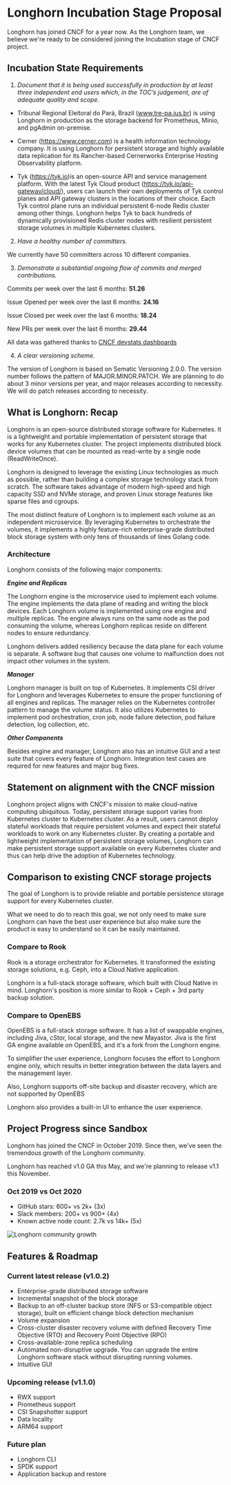 # Longhorn Incubation Stage Proposal

Longhorn has joined CNCF for a year now. As the Longhorn team, we believe we're ready to be considered joining the Incubation stage of CNCF project.

## Incubation State Requirements

1. *Document that it is being used successfully in production by at least three independent end users which, in the TOC’s judgement, are of adequate quality and scope.*

* Tribunal Regional Eleitoral do Pará, Brazil (www.tre-pa.jus.br) is using Longhorn in production as the storage backend for Prometheus, Minio, and pgAdmin on-premise.

* Cerner (https://www.cerner.com) is a health information technology company. It is using Longhorn for persistent storage and highly available data replication for its Rancher-based Cernerworks Enterprise Hosting Observability platform.

* Tyk (https://tyk.io)is an open-source API and service management platform. With the latest Tyk Cloud product (https://tyk.io/api-gateway/cloud/), users can launch their own deployments of Tyk control planes and API gateway clusters in the locations of their choice. Each Tyk control plane runs an individual persistent 6-node Redis cluster among other things. Longhorn helps Tyk to back hundreds of dynamically provisioned Redis cluster nodes with resilient persistent storage volumes in multiple Kubernetes clusters.

2. *Have a healthy number of committers.*

We currently have 50 committers across 10 different companies.

3. *Demonstrate a substantial ongoing flow of commits and merged contributions.*

Commits per week over the last 6 months: **51.26**

Issue Opened per week over the last 6 months: **24.16**

Issue Closed per week over the last 6 months: **18.24**

New PRs per week over the last 6 months: **29.44**

All data was gathered thanks to [CNCF devstats dashboards](https://longhorn.devstats.cncf.io/)

4. *A clear versioning scheme.*

The version of Longhorn is based on Sematic Versioning 2.0.0. The version number follows the pattern of MAJOR.MINOR.PATCH. We are planning to do about 3 minor versions per year, and major releases according to necessity. We will do patch releases according to necessity.

## What is Longhorn: Recap

Longhorn is an open-source distributed storage software for Kubernetes. It is a lightweight and portable implementation of persistent storage that works for any Kubernetes cluster. The project implements distributed block device volumes that can be mounted as read-write by a single node (ReadWriteOnce).

Longhorn is designed to leverage the existing Linux technologies as much as possible, rather than building a complex storage technology stack from scratch. The software takes advantage of modern high-speed and high capacity SSD and NVMe storage, and proven Linux storage features like sparse files and cgroups.

The most distinct feature of Longhorn is to implement each volume as an independent microservice. By leveraging Kubernetes to orchestrate the volumes, it implements a highly feature-rich enterprise-grade distributed block storage system with only tens of thousands of lines Golang code.

### Architecture

Longhorn consists of the following major components:

***Engine and Replicas***

The Longhorn engine is the microservice used to implement each volume. The engine implements the data plane of reading and writing the block devices. Each Longhorn volume is implemented using one engine and multiple replicas. The engine always runs on the same node as the pod consuming the volume, whereas Longhorn replicas reside on different nodes to ensure redundancy.

Longhorn delivers added resiliency because the data plane for each volume is separate. A software bug that causes one volume to malfunction does not impact other volumes in the system.

***Manager***

Longhorn manager is built on top of Kubernetes. It implements CSI driver for Longhorn and leverages Kubernetes to ensure the proper functioning of all engines and replicas. The manager relies on the Kubernetes controller pattern to manage the volume status. It also utilizes Kubernetes to implement pod orchestration, cron job, node failure detection, pod failure detection, log collection, etc.

***Other Components***

Besides engine and manager, Longhorn also has an intuitive GUI and a test suite that covers every feature of Longhorn. Integration test cases are required for new features and major bug fixes.

## Statement on alignment with the CNCF mission

Longhorn project aligns with CNCF's mission to make cloud-native computing ubiquitous. Today, persistent storage support varies from Kubernetes cluster to Kubernetes cluster. As a result, users cannot deploy stateful workloads that require persistent volumes and expect their stateful workloads to work on any Kubernetes cluster. By creating a portable and lightweight implementation of persistent storage volumes, Longhorn can make persistent storage support available on every Kubernetes cluster and thus can help drive the adoption of Kubernetes technology.

## Comparison to existing CNCF storage projects

The goal of Longhorn is to provide reliable and portable persistence storage support for every Kubernetes cluster.

What we need to do to reach this goal, we not only need to make sure Longhorn can have the best user experience but also make sure the product is easy to understand so it can be easily maintained.

### Compare to Rook

Rook is a storage orchestrator for Kubernetes. It transformed the existing storage solutions, e.g. Ceph, into a Cloud Native application.

Longhorn is a full-stack storage software, which built with Cloud Native in mind. Longhorn's position is more similar to Rook + Ceph + 3rd party backup solution.

### Compare to OpenEBS

OpenEBS is a full-stack storage software. It has a list of swappable engines, including Jiva, cStor, local storage, and the new Mayastor. Jiva is the first GA engine available on OpenEBS, and it's a fork from the Longhorn engine.

To simplifier the user experience, Longhorn focuses the effort to Longhorn engine only, which results in better integration between the data layers and the management layer.

Also, Longhorn supports off-site backup and disaster recovery, which are not supported by OpenEBS

Longhorn also provides a built-in UI to enhance the user experience.

## Project Progress since Sandbox

Longhorn has joined the CNCF in October 2019. Since then, we've seen the tremendous growth of the Longhorn community.

Longhorn has reached v1.0 GA this May, and we're planning to release v1.1 this November.

### Oct 2019 vs Oct 2020

* GitHub stars: 600+ vs 2k+ (3x)
* Slack members: 200+ vs 900+ (4x)
* Known active node count: 2.7k vs 14k+ (5x)

![Longhorn community growth](https://rancher-longhorn.s3-us-west-1.amazonaws.com/longhorn-community-growth-2020.png)

## Features & Roadmap

### Current latest release (v1.0.2)
* Enterprise-grade distributed storage software
* Incremental snapshot of the block storage
* Backup to an off-cluster backup store (NFS or S3-compatible object storage), built on efficient change block detection mechanism
* Volume expansion
* Cross-cluster disaster recovery volume with defined Recovery Time Objective (RTO) and Recovery Point Objective (RPO)
* Cross-available-zone replica scheduling
* Automated non-disruptive upgrade. You can upgrade the entire Longhorn software stack without disrupting running volumes.
* Intuitive GUI

### Upcoming release (v1.1.0)
* RWX support
* Prometheus support
* CSI Snapshotter support
* Data locality
* ARM64 support

### Future plan
* Longhorn CLI
* SPDK support
* Application backup and restore
